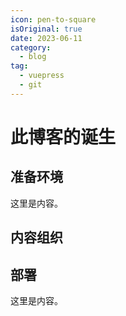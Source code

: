 ```yaml
---
icon: pen-to-square
isOriginal: true
date: 2023-06-11
category:
  - blog
tag:
  - vuepress
  - git
---
```


# 此博客的诞生

## 准备环境

这里是内容。

## 内容组织

## 部署

这里是内容。
